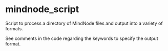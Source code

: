 # mindnode_script
Script to process a directory of MindNode files and output into a variety of formats.

See comments in the code regarding the keywords to specify the output format.

